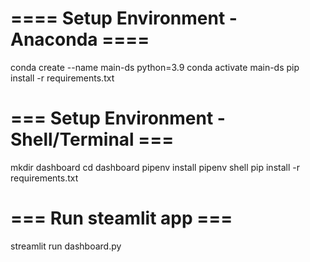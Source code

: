 # **==== Setup Environment - Anaconda ====**

conda create --name main-ds python=3.9
conda activate main-ds
pip install -r requirements.txt

# **=== Setup Environment - Shell/Terminal ===**

mkdir dashboard
cd dashboard
pipenv install
pipenv shell
pip install -r requirements.txt

# **=== Run steamlit app ===**

streamlit run dashboard.py

